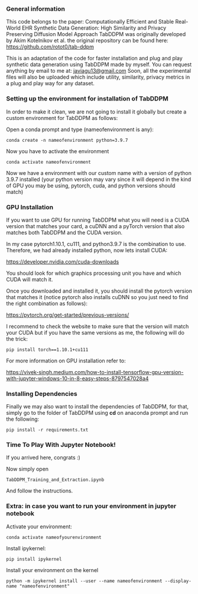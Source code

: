 ### General information 

This code belongs to the paper: Computationally Efficient and Stable Real-World EHR Synthetic Data Generation: High Similarity and Privacy Preserving Diffusion Model Approach
TabDDPM was originally developed by Akim Kotelnikov et al. the original repository can be found here: https://github.com/rotot0/tab-ddpm

This is an adaptation of the code for faster installation and plug and play synthetic data generation using TabDDPM made by myself. You can request anything by email to me at: javiagu13@gmail.com
Soon, all the experimental files will also be uploaded which include utility, similarity, privacy metrics in a plug and play way for any dataset.

### Setting up the environment for installation of TabDDPM

In order to make it clean, we are not going to install it globally but create a custom environment for TabDDPM as follows:

Open a conda prompt and type (nameofenvironment is any): 
```
conda create -n nameofenvironment python=3.9.7
```

Now you have to activate the environment
```
conda activate nameofenvironment
```

Now we have a environment with our custom name with a version of python 3.9.7 installed (your python version may vary since it will depend in the kind of GPU you may be using, pytorch, cuda, and python versions should match)


### GPU Installation

If you want to use GPU for running TabDDPM what you will need is a CUDA version that matches your card, a cuDNN and a pyTorch version that also matches both TabDDPM and the CUDA version.

In my case pytorch1.10.1, cu111, and python3.9.7 is the combination to use. Therefore, we had already installed python, now lets install CUDA:

https://developer.nvidia.com/cuda-downloads

You should look for which graphics processing unit you have and which CUDA will match it.

Once you downloaded and installed it, you should install the pytorch version that matches it (notice pytorch also installs cuDNN so you just need to find the right combination as follows):

https://pytorch.org/get-started/previous-versions/

I recommend to check the website to make sure that the version will match your CUDA but if you have the same versions as me, the following will do the trick:

```
pip install torch==1.10.1+cu111 
```

For more information on GPU installation refer to: 

https://vivek-singh.medium.com/how-to-install-tensorflow-gpu-version-with-jupyter-windows-10-in-8-easy-steps-8797547028a4

### Installing Dependencies

Finally we may also want to install the dependencies of TabDDPM, for that, simply go to the folder of TabDDPM using **cd** on anaconda prompt and run the following:

```
pip install -r requirements.txt
```


### Time To Play With Jupyter Notebook!

If you arrived here, congrats :) 

Now simply open
```
TabDDPM_Training_and_Extraction.ipynb
```

And follow the instructions.


### Extra: in case you want to run your environment in jupyter notebook

Activate your environment:
```
conda activate nameofyourenvironment
```

Install ipykernel:
```
pip install ipykernel
```

Install your environment on the kernel
```
python -m ipykernel install --user --name nameofenvironment --display-name "nameofenvironment"
```

